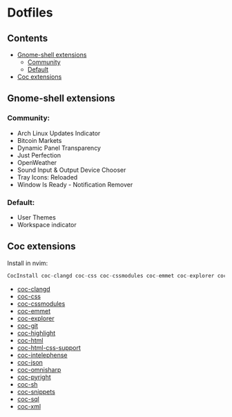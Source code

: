 # Dotfiles

## Contents
- [Gnome-shell extensions](#gnome-shell-extensions)
    * [Community](#community)
    * [Default](#default)
- [Coc extensions](#coc-extensions)
## Gnome-shell extensions

### Community:
- Arch Linux Updates Indicator
- Bitcoin Markets
- Dynamic Panel Transparency
- Just Perfection
- OpenWeather
- Sound Input & Output Device Chooser
- Tray Icons: Reloaded
- Window Is Ready - Notification Remover

### Default:
- User Themes
- Workspace indicator

## Coc extensions
Install in nvim:
```cs
CocInstall coc-clangd coc-css coc-cssmodules coc-emmet coc-explorer coc-git coc-highlight coc-html coc-html-css-support coc-intelephense coc-json coc-omnisharp coc-pyright coc-sh coc-snippets coc-sql coc-xml
```

- [coc-clangd](https://github.com/clangd/coc-clangd)
- [coc-css](https://github.com/neoclide/coc-css)
- [coc-cssmodules](https://github.com/antonk52/coc-cssmodules)
- [coc-emmet](https://github.com/neoclide/coc-emmet)
- [coc-explorer](https://github.com/weirongxu/coc-explorer)
- [coc-git](https://github.com/neoclide/coc-git)
- [coc-highlight](https://github.com/neoclide/coc-highlight)
- [coc-html](https://github.com/neoclide/coc-html)
- [coc-html-css-support](https://github.com/yaegassy/coc-html-css-support)
- [coc-intelephense](https://github.com/yaegassy/coc-intelephense)
- [coc-json](https://github.com/neoclide/coc-json)
- [coc-omnisharp](https://github.com/coc-extensions/coc-omnisharp)
- [coc-pyright](https://github.com/fannheyward/coc-pyright)
- [coc-sh](https://github.com/josa42/coc-sh)
- [coc-snippets](https://github.com/neoclide/coc-snippets)
- [coc-sql](https://github.com/fannheyward/coc-sql)
- [coc-xml](https://github.com/fannheyward/coc-xml)
